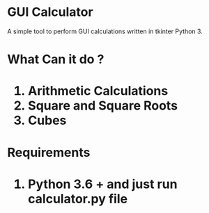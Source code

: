 # GUI Calculator

A simple tool to perform GUI calculations written in tkinter Python 3.

<h1> What Can it do ? <h1>

1) Arithmetic Calculations
2) Square and Square Roots
3) Cubes 

<h1> Requirements <h1>

1) Python 3.6 + and just run calculator.py file
